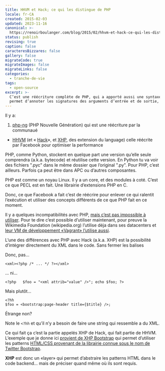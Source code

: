 ```yaml
---
title: HHVM et Hack; ce qui les distingue de PHP
locale: fr-CA
created: 2015-02-03
updated: 2023-11-16
canonical: >-
  https://renoirboulanger.com/blog/2015/02/hhvm-et-hack-ce-qui-les-distingue-de-php/
status: publish
revising: true
caption: false
caracteresBizzares: false
gallery: false
migrateCode: true
migrateImages: false
migrateLinks: false
categories:
  - tranche-de-vie
tags:
  - open-source
excerpt: >-
  C’est une réécriture complète de PHP, qui a apporté aussi une syntaxe qui
  permet d’annoter les signatures des arguments d’entrée et de sortie, et plus.
---
```


Il y a:
1. [php-ng](https://wiki.php.net/phpng) (PHP Nouvelle Génération) qui est une réécriture par la communaué
- [HHVM](https://github.com/facebook/hhvm) (et « [Hack](http://hacklang.org/)», et [XHP](https://docs.hhvm.com/hack/XHP/introduction), des extension du language) celle réécrite par Facebook pour optimiser la performance

<p>PHP, comme Python, stockent en quelque part une version qu’elle seule comprendra (a.k.a. bytecode) et réutilise cette version.  En Python tu va voir des fichiers ".pyc" dans le même dossier que l’original ".py".  Pour PHP, c’est ailleurs. Parfois ça peut être dans APC ou d’autres composantes.</p>

<p>PHP est comme un noyau Linux. Il y a un core, et des modules à coté. C’est ce que PECL est en fait. Une librairie d’extensions PHP en C.</p>

<p>Donc, ce que Facebook a fait c’est de réécrire pour enlever ce qui ralentit l’exécution et utiliser des concepts différents de ce que PHP fait en ce moment.</p>

<p>Il y a quelques incompatibilités avec PHP, <a href="http://docs.hhvm.com/manual/en/hack.unsupported.php">mais c’est pas impossible à utiliser</a>.  Pour te dire c’est possible d’utiliser maintenant, pour preuve la Wikimedia Foundation (wikipedia.org) l’utilise déja dans ses datacenters et <a href="https://www.mediawiki.org/wiki/MediaWiki-Vagrant">leur VM de développement «Vagrant» l’utilise aussi</a>.</p>

<p>L’une des différences avec PHP avec Hack (a.k.a. XHP) est la possibilité d’intégrer directement du XML dans le code. Sans fermer les balises</p>

<p>Donc, pas...</p>

<pre><code>&lt;xml&gt;&lt;?php /* ... */ ?&gt;&lt;/xml&gt;
</code></pre>

<p>... ni...</p>

<pre><code>&lt;?php   $foo = "&lt;xml attrib="value" /&gt;"; echo $foo; ?&gt;
</code></pre>

<p>Mais plutôt...</p>

<pre><code>&lt;?hh
$foo = &lt;bootstrap:page-header title={$title} /&gt;;
</code></pre>

<p>Étrange non?</p>

<p>Note le <code>&lt;?hh</code> et qu’il n’y a besoin de faire une string qui ressemble a du XML.</p>

<p>Ce qui fait ça c’est la partie appelés XHP de Hack, qui fait partie de HHVM. L’exemple que je donne ici <a href="https://github.com/hhvm/xhp-bootstrap/">provient de  XHP Bootstrap</a> qui permet d’utiliser les patterns <a href="http://getbootstrap.com/">HTML/CSS provenant de la librairie connue sous le nom de Twitter Bootstrap</a>.</p>

<p><strong>XHP</strong> est donc un «layer» qui permet d’abstraire les patterns HTML dans le code backend... mais de préciser quand même où ils sont requis.</p>
